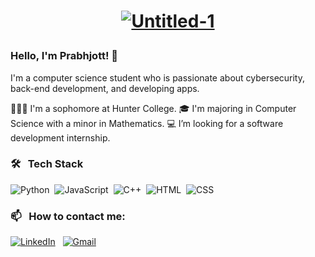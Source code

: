 # <a href="https://prabhjottsk.github.io/Portfolio-Website/"><p align="center">![Untitled-1](https://user-images.githubusercontent.com/92236900/184405157-104eceb0-ab36-4ff2-ba7b-c38af8834cd7.png)</p></a>

### Hello, I'm Prabhjott! 👋

I'm a computer science student who is passionate about cybersecurity, back-end development, and developing apps. 

👨🏻‍💻 I'm a sophomore at Hunter College.
🎓 I'm majoring in Computer Science with a minor in Mathematics.
💻 I’m looking for a software development internship.

### 🛠 &nbsp; Tech Stack

![Python](https://img.shields.io/badge/Python-14354C?style=for-the-badge&logo=python&logoColor=white)&nbsp;
![JavaScript](https://img.shields.io/badge/JavaScript-F7DF1E?style=for-the-badge&logo=javascript&logoColor=black)&nbsp;
![C++](https://img.shields.io/badge/C%2B%2B-00599C?style=for-the-badge&logo=c%2B%2B&logoColor=white)&nbsp;
![HTML](https://img.shields.io/badge/HTML5-E34F26?style=for-the-badge&logo=html5&logoColor=white)&nbsp;
![CSS](https://img.shields.io/badge/CSS3-1572B6?style=for-the-badge&logo=css3&logoColor=white)&nbsp;

### 📫 &nbsp; How to contact me:

<a href="https://www.linkedin.com/in/prabhjottsk/"><img alt="LinkedIn" src="https://img.shields.io/badge/LinkedIn-0077B5?style=for-the-badge&logo=linkedin&logoColor=white"/></a> &nbsp;
<a href="mailto:prabhjottsk@gmail.com"><img alt="Gmail" src="https://img.shields.io/badge/Gmail-D14836?style=for-the-badge&logo=gmail&logoColor=white" /></a> &nbsp;
